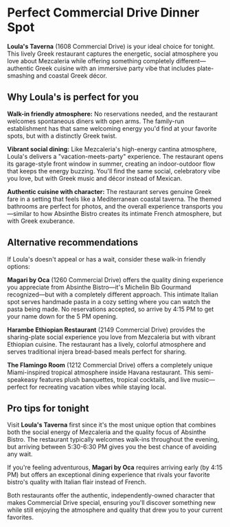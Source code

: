 # Perfect Commercial Drive Dinner Spot

**Loula's Taverna** (1608 Commercial Drive) is your ideal choice for tonight. This lively Greek restaurant captures the energetic, social atmosphere you love about Mezcaleria while offering something completely different—authentic Greek cuisine with an immersive party vibe that includes plate-smashing and coastal Greek décor.

## Why Loula's is perfect for you

**Walk-in friendly atmosphere:** No reservations needed, and the restaurant welcomes spontaneous diners with open arms. The family-run establishment has that same welcoming energy you'd find at your favorite spots, but with a distinctly Greek twist.

**Vibrant social dining:** Like Mezcaleria's high-energy cantina atmosphere, Loula's delivers a "vacation-meets-party" experience. The restaurant opens its garage-style front window in summer, creating an indoor-outdoor flow that keeps the energy buzzing. You'll find the same social, celebratory vibe you love, but with Greek music and décor instead of Mexican.

**Authentic cuisine with character:** The restaurant serves genuine Greek fare in a setting that feels like a Mediterranean coastal taverna. The themed bathrooms are perfect for photos, and the overall experience transports you—similar to how Absinthe Bistro creates its intimate French atmosphere, but with Greek exuberance.

## Alternative recommendations

If Loula's doesn't appeal or has a wait, consider these walk-in friendly options:

**Magari by Oca** (1260 Commercial Drive) offers the quality dining experience you appreciate from Absinthe Bistro—it's Michelin Bib Gourmand recognized—but with a completely different approach. This intimate Italian spot serves handmade pasta in a cozy setting where you can watch the pasta being made. No reservations accepted, so arrive by 4:15 PM to get your name down for the 5 PM opening.

**Harambe Ethiopian Restaurant** (2149 Commercial Drive) provides the sharing-plate social experience you love from Mezcaleria but with vibrant Ethiopian cuisine. The restaurant has a lively, colorful atmosphere and serves traditional injera bread-based meals perfect for sharing.

**The Flamingo Room** (1212 Commercial Drive) offers a completely unique Miami-inspired tropical atmosphere inside Havana restaurant. This semi-speakeasy features plush banquettes, tropical cocktails, and live music—perfect for recreating vacation vibes while staying local.

## Pro tips for tonight

Visit **Loula's Taverna** first since it's the most unique option that combines both the social energy of Mezcaleria and the quality focus of Absinthe Bistro. The restaurant typically welcomes walk-ins throughout the evening, but arriving between 5:30-6:30 PM gives you the best chance of avoiding any wait.

If you're feeling adventurous, **Magari by Oca** requires arriving early (by 4:15 PM) but offers an exceptional dining experience that rivals your favorite bistro's quality with Italian flair instead of French.

Both restaurants offer the authentic, independently-owned character that makes Commercial Drive special, ensuring you'll discover something new while still enjoying the atmosphere and quality that drew you to your current favorites.
